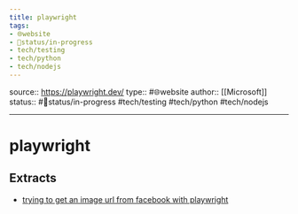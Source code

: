 ```yaml
---
title: playwright
tags:
- 🌐website
- 🚦status/in-progress
- tech/testing
- tech/python
- tech/nodejs
---
```


source:: https://playwright.dev/
type:: #🌐website
author:: [[Microsoft]]
status:: #🚦status/in-progress
#tech/testing #tech/python #tech/nodejs

---

# playwright

## Extracts
- [trying to get an image url from facebook with playwright](/Extracts/trying%20to%20get%20an%20image%20url%20from%20facebook%20with%20playwright.md)
